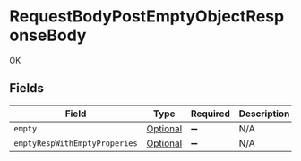 # RequestBodyPostEmptyObjectResponseBody

OK


## Fields

| Field                                                                                                   | Type                                                                                                    | Required                                                                                                | Description                                                                                             |
| ------------------------------------------------------------------------------------------------------- | ------------------------------------------------------------------------------------------------------- | ------------------------------------------------------------------------------------------------------- | ------------------------------------------------------------------------------------------------------- |
| `empty`                                                                                                 | [Optional<RequestBodyPostEmptyObjectEmpty>](../../models/operations/RequestBodyPostEmptyObjectEmpty.md) | :heavy_minus_sign:                                                                                      | N/A                                                                                                     |
| `emptyRespWithEmptyProperies`                                                                           | [Optional<EmptyRespWithEmptyProperies>](../../models/operations/EmptyRespWithEmptyProperies.md)         | :heavy_minus_sign:                                                                                      | N/A                                                                                                     |